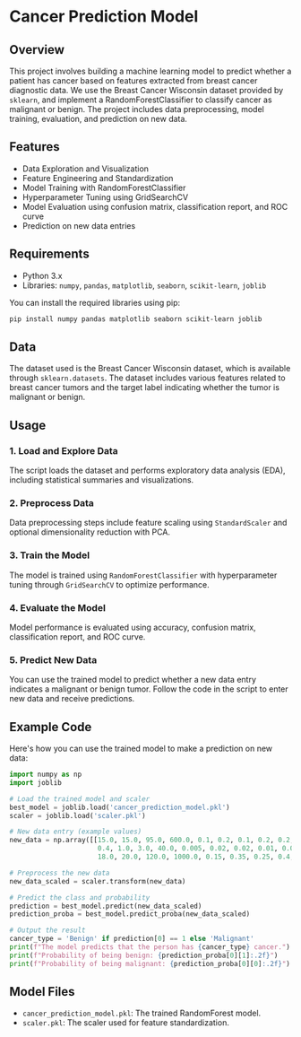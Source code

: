 # Cancer Prediction Model

## Overview

This project involves building a machine learning model to predict whether a patient has cancer based on features extracted from breast cancer diagnostic data. We use the Breast Cancer Wisconsin dataset provided by `sklearn`, and implement a RandomForestClassifier to classify cancer as malignant or benign. The project includes data preprocessing, model training, evaluation, and prediction on new data.

## Features

- Data Exploration and Visualization
- Feature Engineering and Standardization
- Model Training with RandomForestClassifier
- Hyperparameter Tuning using GridSearchCV
- Model Evaluation using confusion matrix, classification report, and ROC curve
- Prediction on new data entries

## Requirements

- Python 3.x
- Libraries: `numpy`, `pandas`, `matplotlib`, `seaborn`, `scikit-learn`, `joblib`

You can install the required libraries using pip:

```bash
pip install numpy pandas matplotlib seaborn scikit-learn joblib
```

## Data

The dataset used is the Breast Cancer Wisconsin dataset, which is available through `sklearn.datasets`. The dataset includes various features related to breast cancer tumors and the target label indicating whether the tumor is malignant or benign.

## Usage

### 1. Load and Explore Data

The script loads the dataset and performs exploratory data analysis (EDA), including statistical summaries and visualizations.

### 2. Preprocess Data

Data preprocessing steps include feature scaling using `StandardScaler` and optional dimensionality reduction with PCA.

### 3. Train the Model

The model is trained using `RandomForestClassifier` with hyperparameter tuning through `GridSearchCV` to optimize performance.

### 4. Evaluate the Model

Model performance is evaluated using accuracy, confusion matrix, classification report, and ROC curve.

### 5. Predict New Data

You can use the trained model to predict whether a new data entry indicates a malignant or benign tumor. Follow the code in the script to enter new data and receive predictions.

## Example Code

Here's how you can use the trained model to make a prediction on new data:

```python
import numpy as np
import joblib

# Load the trained model and scaler
best_model = joblib.load('cancer_prediction_model.pkl')
scaler = joblib.load('scaler.pkl')

# New data entry (example values)
new_data = np.array([[15.0, 15.0, 95.0, 600.0, 0.1, 0.2, 0.1, 0.2, 0.2, 0.06, 
                      0.4, 1.0, 3.0, 40.0, 0.005, 0.02, 0.02, 0.01, 0.02, 0.003,
                      18.0, 20.0, 120.0, 1000.0, 0.15, 0.35, 0.25, 0.4, 0.3, 0.08]])

# Preprocess the new data
new_data_scaled = scaler.transform(new_data)

# Predict the class and probability
prediction = best_model.predict(new_data_scaled)
prediction_proba = best_model.predict_proba(new_data_scaled)

# Output the result
cancer_type = 'Benign' if prediction[0] == 1 else 'Malignant'
print(f"The model predicts that the person has {cancer_type} cancer.")
print(f"Probability of being benign: {prediction_proba[0][1]:.2f}")
print(f"Probability of being malignant: {prediction_proba[0][0]:.2f}")
```

## Model Files

- `cancer_prediction_model.pkl`: The trained RandomForest model.
- `scaler.pkl`: The scaler used for feature standardization.
